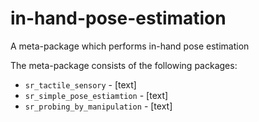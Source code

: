 # in-hand-pose-estimation

A meta-package which performs in-hand pose estimation 

The meta-package consists of the following packages:

- `sr_tactile_sensory` - [text]
- `sr_simple_pose_estiamtion` - [text]
- `sr_probing_by_manipulation` - [text]

